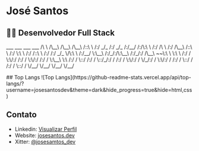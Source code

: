 # José Santos
## 👨‍💻 Desenvolvedor Full Stack
<P>
                 ___           ___           ___     
    ___         /\  \         /\__\         /\__\    
   /\__\       /::\  \       /:/ _/_       /:/ _/_   
  /:/__/      /:/\:\  \     /:/ /\  \     /:/ /\__\  
 /::\  \     /:/  \:\  \   /:/ /::\  \   /:/ /:/ _/_ 
 \/\:\  \   /:/__/ \:\__\ /:/_/:/\:\__\ /:/_/:/ /\__\
  ~~\:\  \  \:\  \ /:/  / \:\/:/ /:/  / \:\/:/ /:/  /
     \:\__\  \:\  /:/  /   \::/ /:/  /   \::/_/:/  / 
     /:/  /   \:\/:/  /     \/_/:/  /     \:\/:/  /  
    /:/  /     \::/  /        /:/  /       \::/  /   
    \/__/       \/__/         \/__/         \/__/    
</P>
## Top Langs
![Top Langs](https://github-readme-stats.vercel.app/api/top-langs/?username=josesantosdev&theme=dark&hide_progress=true&hide=html,css)


## Contato
- Linkedin: [Visualizar Perfil](https://www.linkedin.com/in/josesantosdev/)
- Website: [josesantos.dev](https://www.josesantos.dev/)
- Xitter: [@josesamtos_dev](https://twitter.com/josesantos_dev)

